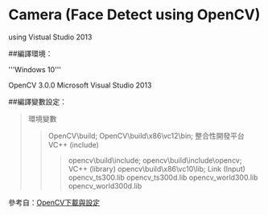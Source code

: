 # Camera (Face Detect using OpenCV)
using Vistual Studio 2013

##編譯環境：

'''Windows 10'''


OpenCV 3.0.0
Microsoft Visual Studio 2013


##編譯變數設定：
>環境變數
>>OpenCV\build;
>>OpenCV\build\x86\vc12\bin;
>整合性開發平台
>>VC++ (include)
>>>opencv\build\include;
>>>opencv\build\include\opencv;
>>VC++ (library)
>>>opencv\build\x86\vc10\lib;
>>Link (Input)
>>>opencv_ts300.lib
>>>opencv_ts300d.lib
>>>opencv_world300.lib
>>>opencv_world300d.lib

參考自：[OpenCV下載與設定](http://monkeycoding.com?p=516)
